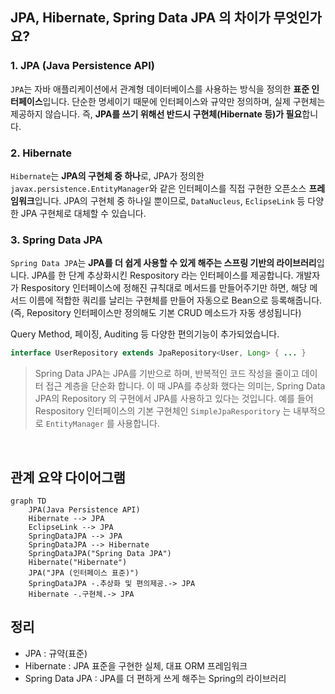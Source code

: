 ## JPA, Hibernate, Spring Data JPA 의 차이가 무엇인가요?

### 1. JPA (Java Persistence API)
`JPA`는 자바 애플리케이션에서 관계형 데이터베이스를 사용하는 방식을 정의한 **표준 인터페이스**입니다. 단순한 명세이기 때문에 인터페이스와 규약만 정의하며, 실제 구현체는 제공하지 않습니다.
즉, **JPA를 쓰기 위해선 반드시 구현체(Hibernate 등)가 필요**합니다.

### 2. Hibernate
`Hibernate`는 **JPA의 구현체 중 하나**로,
JPA가 정의한 `javax.persistence.EntityManager`와 같은 인터페이스를 직접 구현한 오픈소스 **프레임워크**입니다. 
JPA의 구현체 중 하나일 뿐이므로, `DataNucleus`, `EclipseLink` 등 다양한 JPA 구현체로 대체할 수 있습니다.

### 3. Spring Data JPA
`Spring Data JPA`는 **JPA를 더 쉽게 사용할 수 있게 해주는 스프링 기반의 라이브러리**입니다. 
JPA를 한 단계 추상화시킨 Respository 라는 인터페이스를 제공합니다. 
개발자가 Respository 인터페이스에 정해진 규칙대로 메서드를 만들어주기만 하면, 해당 메서드 이름에 적합한 쿼리를 날리는 구현체를 만들어 자동으로 Bean으로 등록해줍니다. (즉, Repository 인터페이스만 정의해도 기본 CRUD 메소드가 자동 생성됩니다)

Query Method, 페이징, Auditing 등 다양한 편의기능이 추가되었습니다.
```java
interface UserRepository extends JpaRepository<User, Long> { ... }
```

> Spring Data JPA는 JPA를 기반으로 하며, 반복적인 코드 작성을 줄이고 데이터 접근 계층을 단순화 합니다.
> 이 때 JPA를 추상화 했다는 의미는, Spring Data JPA의 Repository 의 구현에서 JPA를 사용하고 있다는 것입니다.
> 예를 들어 Respository 인터페이스의 기본 구현체인 `SimpleJpaResporitory` 는 내부적으로 `EntityManager` 를 사용합니다.

<br>

## 관계 요약 다이어그램
```mermaid
graph TD
    JPA(Java Persistence API)
    Hibernate --> JPA
    EclipseLink --> JPA
    SpringDataJPA --> JPA
    SpringDataJPA --> Hibernate
    SpringDataJPA("Spring Data JPA")
    Hibernate("Hibernate")
    JPA("JPA (인터페이스 표준)")
    SpringDataJPA -.추상화 및 편의제공.-> JPA
    Hibernate -.구현체.-> JPA
```

## 정리
- JPA : 규약(표준)
- Hibernate : JPA 표준을 구현한 실체, 대표 ORM 프레임워크
- Spring Data JPA : JPA를 더 편하게 쓰게 해주는 Spring의 라이브러리

